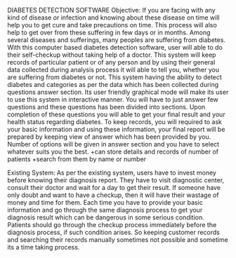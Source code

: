 DIABETES DETECTION SOFTWARE
Objective:
If you are facing with any kind of disease or infection and knowing about these disease on time will help you to get cure and take precautions on time. This process will also help to get over from these suffering in few days or in months. Among several diseases and sufferings, many peoples are suffering from diabetes. With this computer based diabetes detection software, user will able to do their self-checkup without taking help of a doctor. This system will keep records of particular patient or of any person and by using their general data collected during analysis process it will able to tell you, whether you are suffering from diabetes or not. This system having the ability to detect diabetes and categories as per the data which has been collected during questions answer section. Its user friendly graphical mode will make its user to use this system in interactive manner. You will have to just answer few questions and these questions has been divided into sections. Upon completion of these questions you will able to get your final result and your health status regarding diabetes. To keep records, you will required to ask your basic information and using these information, your final report will be prepared by keeping view of answer which has been provided by you. Number of options will be given in answer section and you have to select whatever suits you the best.
+can store details and records of number of patients
+search from them by name or number


Existing System:
As per the existing system, users have to invest money before knowing their diagnosis report. They have to visit diagnostic center, consult their doctor and wait for a day to get their result. If someone have only doubt and want to have a checkup, then it will have their wastage of money and time for them. Each time you have to provide your basic information and go through the same diagnosis process to get your diagnosis result which can be dangerous in some serious condition. Patients should go through the checkup process immediately before the diagnosis process, if such condition arises. So keeping customer records and searching their records manually sometimes not possible and sometime its a time taking process.

